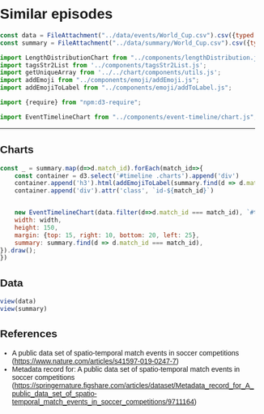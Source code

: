 # Similar episodes

```js
const data = FileAttachment("../data/events/World_Cup.csv").csv({typed: true});
const summary = FileAttachment("../data/summary/World_Cup.csv").csv({typed: true});
```



```js
import LengthDistributionChart from "../components/lengthDistribution.js";
import tagsStr2List from '../components/tagsStr2List.js';
import getUniqueArray from '../../chart/components/utils.js';
import addEmoji from "../components/emoji/addEmoji.js";
import addEmojiToLabel from "../components/emoji/addToLabel.js";
```

```js
import {require} from "npm:d3-require";
```

```js
import EventTimelineChart from "../components/event-timeline/chart.js";
```

---

## Charts


```js
const _ = summary.map(d=>d.match_id).forEach(match_id=>{
    const container = d3.select('#timeline .charts').append('div')
    container.append('h3').html(addEmojiToLabel(summary.find(d => d.match_id === match_id).label))
    container.append('div').attr('class', `id-${match_id}`)


    new EventTimelineChart(data.filter(d=>d.match_id === match_id), `#timeline .charts .id-${match_id}`, {
    width: width,
    height: 150,
    margin: {top: 15, right: 10, bottom: 20, left: 25},
    summary: summary.find(d => d.match_id === match_id),
}).draw();
})

```



<div id="timeline">
    <div class="charts"></div>
</div>

## Data

```js
view(data)
view(summary)

```

## References

- A public data set of spatio-temporal match events in soccer competitions (https://www.nature.com/articles/s41597-019-0247-7)
- Metadata record for: A public data set of spatio-temporal match events in soccer competitions (https://springernature.figshare.com/articles/dataset/Metadata_record_for_A_public_data_set_of_spatio-temporal_match_events_in_soccer_competitions/9711164)


<style>
    body, html {
      margin: 0;
      padding: 0;
      height: 100%;
      font-family: Arial, sans-serif;
    }

    .container {
      display: flex;
      height: 100vh;
    }

    .sidebar {
      width: 60%;
      overflow-y: auto;
      padding: 10px;
      background-color: #f8f8f8;
      border-right: 1px solid #ddd;
    }

    .content {
      width: 40%;
      position: relative;
    }

    .detail {
        flex: 1;
        position: fixed;
        top: 100;
        right: 20;
        width: 50%;
        height: 100%;
        padding: 20px;
        background-color: none;
    }

    .table-container {
        position: relative;
        top:400px;
        height: 500px;
        width: 500px;
        overflow-x: auto;
        overflow-y: auto;
        padding: 10px;
    }

    .table {
        width: 100%;
        border-collapse: collapse;
    }

    .table th, .table td {
        border: 1px solid #ddd;
        padding: 8px;
    }

    .table th {
        background-color: #f4f4f4;
        text-align: left;
    }

</style>
